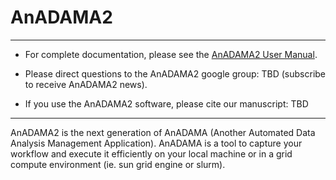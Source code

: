 # AnADAMA2 #

----

 * For complete documentation, please see the [AnADAMA2 User Manual](https://bitbucket.org/biobakery/anadama2/wiki/Home).

 * Please direct questions to the AnADAMA2 google group: TBD (subscribe to receive AnADAMA2 news).

 * If you use the AnADAMA2 software, please cite our manuscript: TBD

----

AnADAMA2 is the next generation of AnADAMA (Another Automated Data Analysis Management Application). AnADAMA is a tool to capture your workflow and execute it efficiently on your local machine or in a grid compute environment (ie. sun grid engine or slurm).


